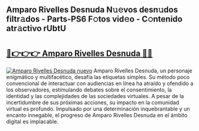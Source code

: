 ## Amparo Rivelles Desnuda N𝚞𝚎vos desn𝚞dos filtr𝚊dos - Parts-PS6 F𝚘tos vid𝚎o - C𝚘ntenido atr𝚊ctivo rUbtU

# <h2><a href="http://mbd6hv.tromn.icu/?c=Amparo+Rivelles+Desnuda">🔗👉👉👉 Amparo Rivelles Desnuda 🔗🔗</a></h2>

[![Amparo Rivelles Desnuda nuevo](https://i.imgur.com/pEAQMta.gif)](http://mbd6hv.tromn.icu/?c=Amparo+Rivelles+Desnuda)
Amparo Rivelles Desnuda, un personaje enigmático y multifacético, desafía las etiquetas simples. Su método poco convencional de interactuar con audiencias en línea ha atraído y ofendido a los observadores, estimulando debates sobre el consentimiento, la identidad y las complejidades de las sociedades virtuales. A pesar de la incertidumbre de sus próximas acciones, su impacto en la comunidad virtual es profundo. Impulsado por una determinación inquebrantable y un encanto innegable, el progreso de Amparo Rivelles Desnuda en el ámbito digital es implacable.

